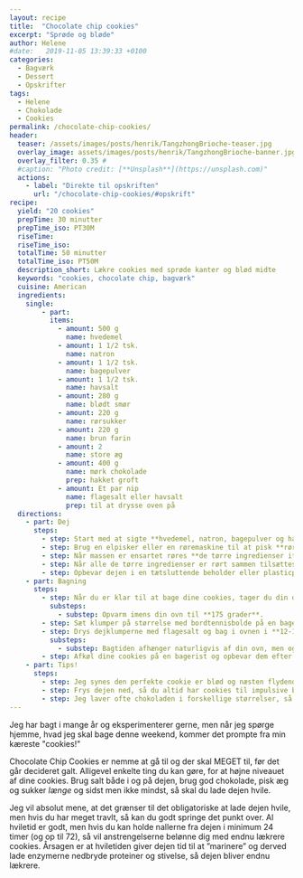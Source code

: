 ```yaml
---
layout: recipe
title:  "Chocolate chip cookies"
excerpt: "Sprøde og bløde"
author: Helene
#date:   2019-11-05 13:39:33 +0100
categories:  
  - Bagværk
  - Dessert
  - Opskrifter  
tags: 
  - Helene
  - Chokolade
  - Cookies
permalink: /chocolate-chip-cookies/
header:
  teaser: /assets/images/posts/henrik/TangzhongBrioche-teaser.jpg
  overlay_image: assets/images/posts/henrik/TangzhongBrioche-banner.jpg
  overlay_filter: 0.35 # 
  #caption: "Photo credit: [**Unsplash**](https://unsplash.com)"
  actions:
    - label: "Direkte til opskriften"
      url: "/chocolate-chip-cookies/#opskrift"
recipe:
  yield: "20 cookies"
  prepTime: 30 minutter
  prepTime_iso: PT30M
  riseTime: 
  riseTime_iso: 
  totalTime: 50 minutter
  totalTime_iso: PT50M
  description_short: Lækre cookies med sprøde kanter og blød midte
  keywords: "cookies, chocolate chip, bagværk"
  cuisine: American
  ingredients:
    single:   
        - part:
          items:
            - amount: 500 g 
              name: hvedemel
            - amount: 1 1/2 tsk.
              name: natron     
            - amount: 1 1/2 tsk. 
              name: bagepulver     
            - amount: 1 1/2 tsk. 
              name: havsalt     
            - amount: 280 g 
              name: blødt smør    
            - amount: 220 g
              name: rørsukker
            - amount: 220 g
              name: brun farin
            - amount: 2
              name: store æg 
            - amount: 400 g
              name: mørk chokolade
              prep: hakket groft
            - amount: Et par nip
              name: flagesalt eller havsalt
              prep: til at drysse oven på
  directions:
    - part: Dej
      steps: 
        - step: Start med at sigte **hvedemel, natron, bagepulver og havsalt** i en skål og vend blandingen sammen, så den er klar til brug senere.
        - step: Brug en elpisker eller en røremaskine til at pisk **rørsukker, brun farin og smør** lyst og luftigt i ca. 5 minutter. Pisk herefter **æggene** i ét af gangen.
        - step: Når massen er ensartet røres **de tørre ingredienser i**. Rør så hurtigt og effektivt som muligt – du må endelig ikke ælte, så mister dejen sin luftighed.
        - step: Når alle de tørre ingredienser er rørt sammen tilsættes **chokoladestykkerne**. Vend dem hurtigt i dejen til de er jævnt fordelt.
        - step: Opbevar dejen i en tætsluttende beholder eller plasticpose i køleskabet i 24-72 timer.     
    - part: Bagning
      steps:
        - step: Når du er klar til at bage dine cookies, tager du din dej ud af køleskabet. Den kan godt være lidt hård fra turen i køleskabet, og du kan evt. lade den stå på køkkenbordet i 10 minutter og blive lidt mere medgørlig.
          substeps:
            - substep: Opvarm imens din ovn til **175 grader**.  
        - step: Sæt klumper på størrelse med bordtennisbolde på en bageplade – sørg for god afstand, da dejen flyder ud.
        - step: Drys dejklumperne med flagesalt og bag i ovnen i **12-17 minutter**.
          substeps:
            - substep: Bagtiden afhænger naturligvis af din ovn, men også af, hvor sprøde eller bløde du bedst kan lide dine cookies. 
        - step: Afkøl dine cookies på en bagerist og opbevar dem efter afkøling i en lufttæt beholder.
    - part: Tips!
      steps:
        - step: Jeg synes den perfekte cookie er blød og næsten flydende i midten (i lun tilstand), men sprød og lækker karamelliseret i kanten. I min ovn ligger bagetiden på 13 minutter, men jeg plejer at mærke på kanten af cookies'ne. De er klar, når kanten virker fast og fingeren ikke afsætter mærker.
        - step: Frys dejen ned, så du altid har cookies til impulsive besøg eller lækkersulten fredag aften. Frys klumper af dejen ned på et skærebræt eller en tallerken. Når dejen er frossen kan du flytte klumperne over i en plastikbøtte. Brug f.eks. en kridttusch til at skrive temperatur og bagetid på låget af bøtten.
        - step: Jeg laver ofte chokoladen i forskellige størrelser, så der både er små chokoladestrejf og store "chokoladesøer". Jeg hakker 100 g i meget store stykker, 200 g i almindelige grove stykker og hakker de sidste 100 g ret fint. Det giver efter min mening en god balance.
---
```


Jeg har bagt i mange år og eksperimenterer gerne, men når jeg spørge hjemme, hvad jeg skal bage denne weekend, kommer det prompte fra min kæreste "cookies!"

Chocolate Chip Cookies er nemme at gå til og der skal MEGET til, før det går decideret galt. Alligevel enkelte ting du kan gøre, for at højne niveauet af dine cookies. Brug salt både i og på dejen, brug god chokolade, pisk æg og sukker _længe_ og sidst men ikke mindst, så skal du lade dejen hvile.

Jeg vil absolut mene, at det grænser til det obligatoriske at lade dejen hvile, men hvis du har meget travlt, så kan du godt springe det punkt over. Al hviletid er godt, men hvis du kan holde nallerne fra dejen i minimum 24 timer (og op til 72), så vil anstrengelserne belønne dig med endnu lækrere cookies. Årsagen er at hviletiden giver dejen tid til at ”marinere” og derved lade enzymerne nedbryde proteiner og stivelse, så dejen bliver endnu lækrere.